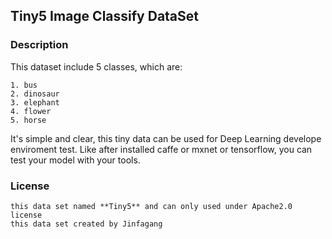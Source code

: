 ## Tiny5 Image Classify DataSet

### Description

This dataset include 5 classes, which are:
```
1. bus
2. dinosaur
3. elephant
4. flower
5. horse
```
It's simple and clear, this tiny data can be used for Deep Learning develope enviroment test. Like after installed caffe or mxnet or tensorflow, you can test your model with your tools.

### License
```
this data set named **Tiny5** and can only used under Apache2.0 license
this data set created by Jinfagang
```
